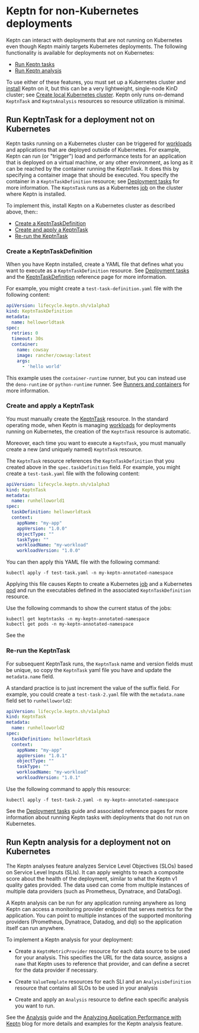 # Keptn for non-Kubernetes deployments

Keptn can interact with deployments that are not running on Kubernetes
even though Keptn mainly targets Kubernetes deployments.
The following functionality is available for deployments not on Kubernetes:

- [Run Keptn tasks](#run-keptntask-for-a-deployment-not-on-kubernetes)
- [Run Keptn analysis](#run-keptn-analysis-for-a-deployment-not-on-kubernetes)

To use either of these features,
you must set up a Kubernetes cluster and
[install](../installation/index.md#basic-installation)
Keptn on it,
but this can be a very lightweight, single-node KinD cluster; see
[Create local Kubernetes cluster](../installation/k8s.md#create-local-kubernetes-cluster).
Keptn only runs  on-demand `KeptnTask` and `KeptnAnalysis` resources
so resource utilization is minimal.

## Run KeptnTask for a deployment not on Kubernetes

Keptn tasks running on a Kubernetes cluster can be triggered for
[workloads](https://kubernetes.io/docs/concepts/workloads/)
and applications that are deployed outside of Kubernetes.
For example, Keptn can run (or "trigger")
load and performance tests
for an application that is deployed on a virtual machine,
or any other environment, as long as it can be reached
by the container running the KeptnTask.
It does this by specifying a container image that should be executed.
You specify the container in a `KeptnTaskDefinition` resource; see
[Deployment tasks](../guides/tasks.md) for more information.
The `KeptnTask` runs as a Kubernetes
[job](https://kubernetes.io/docs/concepts/workloads/controllers/job/)
on the cluster where Keptn is installed.

To implement this, install Keptn on a Kubernetes cluster
as described above, then::

- [Create a KeptnTaskDefinition](#create-a-keptntaskdefinition)
- [Create and apply a KeptnTask](#create-and-apply-a-keptntask)
- [Re-run the KeptnTask](#re-run-the-keptntask)

### Create a KeptnTaskDefinition

When you have Keptn installed, create a
YAML file that defines what you want to execute
as a `KeptnTaskDefinition` resource.
See
[Deployment tasks](../guides/tasks.md)
and the
[KeptnTaskDefinition](../reference/crd-reference/taskdefinition.md)
reference page for more information.

For example, you might create a `test-task-definition.yaml` file
with the following content:

```yaml
apiVersion: lifecycle.keptn.sh/v1alpha3
kind: KeptnTaskDefinition
metadata:
  name: helloworldtask
spec:
  retries: 0
  timeout: 30s
  container:
    name: cowsay
    image: rancher/cowsay:latest
    args:
      - 'hello world'
```

This example uses the `container-runtime` runner,
but you can instead use the `deno-runtime` or `python-runtime` runner.
See
[Runners and containers](../guides/tasks.md#runners-and-containers)
for more information.

### Create and apply a KeptnTask

You must manually create the
[KeptnTask](../reference/crd-reference/task.md) resource.
In the standard operating mode,
when Keptn is managing
[workloads](https://kubernetes.io/docs/concepts/workloads/)
for deployments running on Kubernetes,
the creation of the `KeptnTask` resource is automatic.

Moreover, each time you want to execute a `KeptnTask`,
you must manually create a new (and uniquely named) `KeptnTask` resource.

The `KeptnTask` resource references the `KeptnTaskDefinition`
that you created above
in the `spec.taskDefinition` field.
For example, you might create a `test-task.yaml` file
with the following content:

```yaml
apiVersion: lifecycle.keptn.sh/v1alpha3
kind: KeptnTask
metadata:
  name: runhelloworld1
spec:
  taskDefinition: helloworldtask
  context:
    appName: "my-app"
    appVersion: "1.0.0"
    objectType: ""
    taskType: ""
    workloadName: "my-workload"
    workloadVersion: "1.0.0"
```

You can then apply this YAML file with the following command:

```shell
kubectl apply -f test-task.yaml -n my-keptn-annotated-namespace
```

Applying this file causes Keptn to create a Kubernetes
[job](https://kubernetes.io/docs/concepts/workloads/controllers/job/)
and a Kubernetes
[pod](https://kubernetes.io/docs/concepts/workloads/pods/)
and run the executables defined
in the associated `KeptnTaskDefinition` resource.

Use the following commands to show the current status of the jobs:

```shell
kubectl get keptntasks -n my-keptn-annotated-namespace
kubectl get pods -n my-keptn-annotated-namespace
```

See the

### Re-run the KeptnTask

For subsequent KeptnTask runs,
the `KeptnTask` name and version fields must be unique,
so copy the `KeptnTask` yaml file you have and update the
`metadata.name` field.

A standard practice is to just increment the value of the suffix field.
For example, you could create a `test-task-2.yaml` file
with the `metadata.name` field set to `runhelloworld2`:

```yaml
apiVersion: lifecycle.keptn.sh/v1alpha3
kind: KeptnTask
metadata:
  name: runhelloworld2
spec:
  taskDefinition: helloworldtask
  context:
    appName: "my-app"
    appVersion: "1.0.1"
    objectType: ""
    taskType: ""
    workloadName: "my-workload"
    workloadVersion: "1.0.1"
```

Use the following command to apply this resource:

```shell
kubectl apply -f test-task-2.yaml -n my-keptn-annotated-namespace
```

See the
[Deployment tasks](../guides/tasks.md)
guide and associated reference pages
for more information about running Keptn tasks
with deployments that do not run on Kubernetes.

## Run Keptn analysis for a deployment not on Kubernetes

The Keptn analyses feature
analyzes Service Level Objectives (SLOs)
based on Service Level Inputs (SLIs).
It can apply weights to reach a composite score
about the health of the deployment,
similar to what the Keptn v1 quality gates provided.
The data used can come from multiple instances
of multiple data providers
(such as Prometheus, Dynatrace, and DataDog).

A Keptn analysis can be run for any application running anywhere
as long Keptn can access a monitoring provider endpoint
that serves metrics for the application.
You can point to multiple instances of the supported monitoring providers
(Prometheus, Dynatrace, Datadog, and dql)
so the application itself can run anywhere.

To implement a Keptn analysis for your deployment:

- Create a `KeptnMetricProvider` resource
  for each data source to be used for your analysis.
  This specifies the URL for the data source,
  assigns a `name` that Keptn uses to reference that provider,
  and can define a secret for the data provider if necessary.

- Create `ValueTemplate` resources for each SLI
  and an `AnalysisDefinition` resource that contains all SLOs
  to be used in your analysis

- Create and apply an `Analysis` resource
  to define each specific analysis you want to run.

See the
[Analysis](../guides/slo.md)
guide and the
[Analyzing Application Performance with Keptn](https://keptn.sh/latest/blog/2023/12/19/analyzing-application-performance-with-keptn/)
blog
for more details and examples for the Keptn analysis feature.
